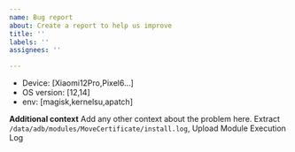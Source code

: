 ```yaml
---
name: Bug report
about: Create a report to help us improve
title: ''
labels: ''
assignees: ''

---
```


- Device: [Xiaomi12Pro,Pixel6...]
 - OS version: [12,14]
 - env: [magisk,kernelsu,apatch]

**Additional context**
Add any other context about the problem here.
Extract `/data/adb/modules/MoveCertificate/install.log`, Upload Module Execution Log
